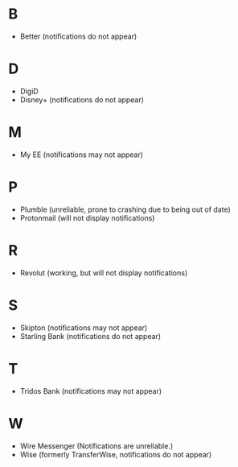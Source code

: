 # B
* Better (notifications do not appear)
# D
* DigiD
* Disney+ (notifications do not appear)
# M
* My EE (notifications may not appear)
# P
* Plumble (unreliable, prone to crashing due to being out of date)
* Protonmail (will not display notifications)
# R
* Revolut (working, but will not display notifications)
# S
* Skipton (notifications may not appear)
* Starling Bank (notifications do not appear)
# T
* Tridos Bank (notifications may not appear)
# W
* Wire Messenger (Notifications are unreliable.)
* Wise (formerly TransferWise, notifications do not appear)
